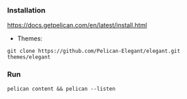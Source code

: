 ### Installation
https://docs.getpelican.com/en/latest/install.html
- Themes:
```
git clone https://github.com/Pelican-Elegant/elegant.git themes/elegant
```


### Run
```
pelican content && pelican --listen
```